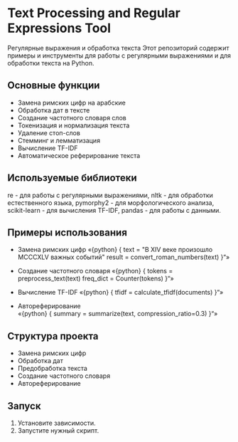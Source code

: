 # Text Processing and Regular Expressions Tool
Регулярные выражения и обработка текста
Этот репозиторий содержит примеры и инструменты для работы с регулярными выражениями и для обработки текста на Python.

## Основные функции
* Замена римских цифр на арабские
* Обработка дат в тексте
* Создание частотного словаря слов
* Токенизация и нормализация текста
* Удаление стоп-слов
* Стемминг и лемматизация
* Вычисление TF-IDF
* Автоматическое реферирование текста

## Используемые библиотеки
re - для работы с регулярными выражениями, 
nltk - для обработки естественного языка, 
pymorphy2 - для морфологического анализа,
scikit-learn - для вычисления TF-IDF,
pandas - для работы с данными.

## Примеры использования
* Замена римских цифр
«{python} {
text = "В XIV веке произошло MCCCXLV важных событий"
result = convert_roman_numbers(text)
}“»

* Создание частотного словаря
«{python} {
tokens = preprocess_text(text)
freq_dict = Counter(tokens)
}“»

* Вычисление TF-IDF
«{python} {
tfidf = calculate_tfidf(documents)
}“»

* Автореферирование  
«{python} {
summary = summarize(text, compression_ratio=0.3)
}“»

## Структура проекта
* Замена римских цифр
* Обработка дат
* Предобработка текста
* Создание частотного словаря
* Автореферирование
 
## Запуск
1. Установите зависимости.
2. Запустите нужный скрипт.
